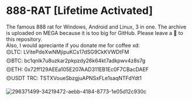 # 888-RAT [Lifetime Activated]
The famous 888 rat for Windows, Android and Linux, 3 in one. The archive is uploaded on MEGA because it is too big for GitHub. Please leave a 🌟 to this repository. 
<br>Also, I would apreciante if you donate me for coffee xd:
<br>🟡LTC: LVitePdeXwNMjipuKCs17dSG9CkKVWDtFM
<br>🟡BTC: bc1qnlk7u8uzkar2pkpzdy26k64kt7adkpwv4z8s7g
<br>🟡ETH: 0x72ff129AEEa105E207AAD311EB1Ec0F7CBacDAEF
<br>🟡USDT TRC: TSTXVoueSbzgjuAPNSxFLe1saqNTFdYdt1 

![296371499-34219472-aebb-4184-8773-1e05d12c930c](https://github.com/inheritedeu/888-RAT/assets/113015812/f0efc3dd-94a4-4f31-a5a7-57d9cb068889)
